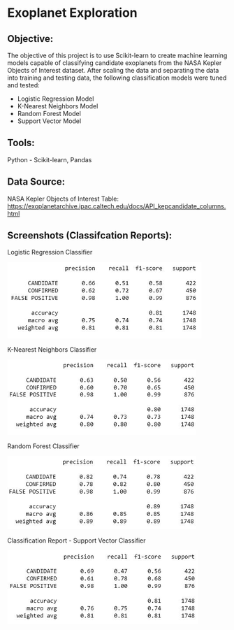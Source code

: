 # Exoplanet Exploration

## **Objective:**
The objective of this project is to use Scikit-learn to create machine learning models capable of classifying candidate exoplanets from the NASA Kepler Objects of Interest dataset. After scaling the data and separating the data into training and testing data, the following classification models were tuned and tested:

- Logistic Regression Model
- K-Nearest Neighbors Model
- Random Forest Model
- Support Vector Model

## **Tools:**
Python - Scikit-learn, Pandas

## **Data Source:**
NASA Kepler Objects of Interest Table: https://exoplanetarchive.ipac.caltech.edu/docs/API_kepcandidate_columns.html

## **Screenshots (Classifcation Reports):**
Logistic Regression Classifier

![screenshot1.jpg](Images/Classification_Report_Logistic.JPG)

K-Nearest Neighbors Classifier

![screenshot2.jpg](Images/Classification_Report_KNN.JPG)

Random Forest Classifier

![screenshot3.jpg](Images/Classification_Report_Tree.JPG)

Classification Report - Support Vector Classifier

![screenshot4.jpg](Images/Classification_Report_SVM.JPG)
